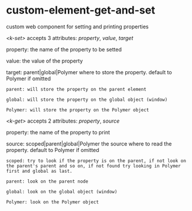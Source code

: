 custom-element-get-and-set
==========================

custom web component for setting and printing properties

*&lt;k-set>* accepts 3 attributes: _property_, _value_, _target_

property: the name of the property to be setted

value: the value of the property

target: parent|global|Polymer where to store the property. default to Polymer if omitted

	parent: will store the property on the parent element

	global: will store the property on the global object (window)

	Polymer: will store the property on the Polymer object

*&lt;k-get>* accepts 2 attributes: _property_, _source_

property: the name of the property to print

source: scoped|parent|global|Polymer the source where to read the property. default to Polymer if omitted

	scoped: try to look if the property is on the parent, if not look on the parent's parent and so on, if not found try looking in Polymer first and global as last.

	parent: look on the parent node

	global: look on the global object (window)

	Polymer: look on the Polymer object



